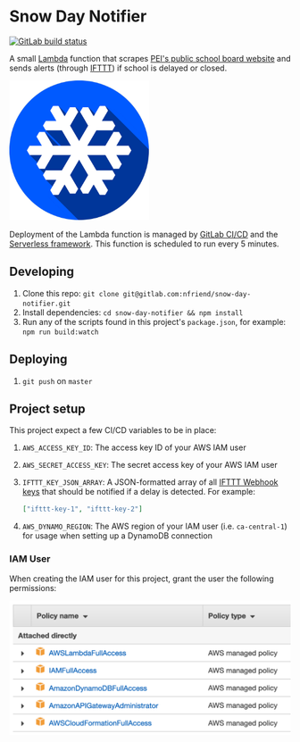 # Snow Day Notifier

<a href="https://gitlab.com/nfriend/snow-day-notifier/pipelines" target="_blank"><img src="https://gitlab.com/nfriend/snow-day-notifier/badges/master/pipeline.svg" alt="GitLab build status"></a>

A small [Lambda](https://aws.amazon.com/lambda/) function that scrapes [PEI's public school board website](https://edu.princeedwardisland.ca/psb/) and sends alerts (through [IFTTT](https://ifttt.com/)) if school is delayed or closed.

<img src="./snow.png" alt="A snowflake logo" width="250"/>

Deployment of the Lambda function is managed by [GitLab CI/CD](https://docs.gitlab.com/ee/ci/) and the [Serverless framework](https://serverless.com/). This function is scheduled to run every 5 minutes.

## Developing

1. Clone this repo: `git clone git@gitlab.com:nfriend/snow-day-notifier.git`
1. Install dependencies: `cd snow-day-notifier && npm install`
1. Run any of the scripts found in this project's `package.json`, for example: `npm run build:watch`

## Deploying

1. `git push` on `master`

## Project setup

This project expect a few CI/CD variables to be in place:

1. `AWS_ACCESS_KEY_ID`: The access key ID of your AWS IAM user
1. `AWS_SECRET_ACCESS_KEY`: The secret access key of your AWS IAM user
1. `IFTTT_KEY_JSON_ARRAY`: A JSON-formatted array of all [IFTTT Webhook keys](https://help.ifttt.com/hc/en-us/articles/115010230347-Webhooks-service-FAQ) that should be notified if a delay is detected. For example:

   ```json
   ["ifttt-key-1", "ifttt-key-2"]
   ```

1. `AWS_DYNAMO_REGION`: The AWS region of your IAM user (i.e. `ca-central-1`) for usage when setting up a DynamoDB connection

### IAM User

When creating the IAM user for this project, grant the user the following permissions:

![A screenshot of IAM's management console showing the necessary permissions](./iam-permissions.png)
